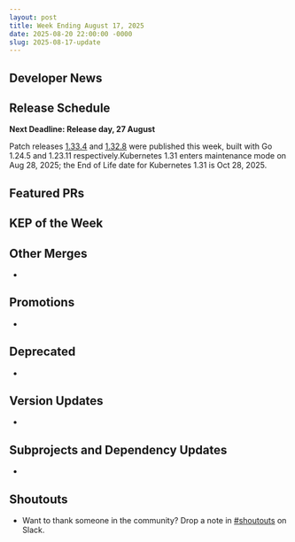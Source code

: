 ```yaml
---
layout: post
title: Week Ending August 17, 2025
date: 2025-08-20 22:00:00 -0000
slug: 2025-08-17-update
---
```


## Developer News


## Release Schedule

**Next Deadline: Release day, 27 August**

Patch releases [1.33.4](https://github.com/kubernetes/kubernetes/blob/master/CHANGELOG/CHANGELOG-1.33.md) and [1.32.8](https://github.com/kubernetes/kubernetes/blob/master/CHANGELOG/CHANGELOG-1.32.md) were published this week, built with Go 1.24.5 and 1.23.11 respectively.Kubernetes 1.31 enters maintenance mode on Aug 28, 2025; the End of Life date for Kubernetes 1.31 is Oct 28, 2025.


## Featured PRs


## KEP of the Week


## Other Merges

*

## Promotions

*

## Deprecated

*

## Version Updates

*

## Subprojects and Dependency Updates

*

## Shoutouts

* Want to thank someone in the community? Drop a note in [#shoutouts](https://kubernetes.slack.com/archives/C92G08FGD) on Slack.
